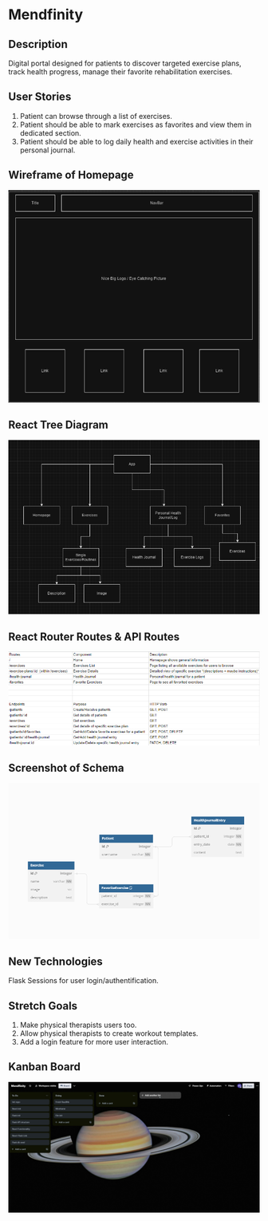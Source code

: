 # Mendfinity

## Description
Digital portal designed for patients to discover targeted exercise plans, track health progress, manage their favorite rehabilitation exercises.

## User Stories
1. Patient can browse through a list of exercises.
2. Patient should be able to mark exercises as favorites and view them in dedicated section.
3. Patient should be able to log daily health and exercise activities in their personal journal.

## Wireframe of Homepage
![WireFrame](./pictures/homepage.png)

## React Tree Diagram 
![Tree](./pictures/treeeeeeee.png)

## React Router Routes & API Routes
![RoutesEndpoints](./pictures/apiroutesendpoints.png)

## Screenshot of Schema
![Schema](./pictures/image.png)

## New Technologies
Flask Sessions for user login/authentification.

## Stretch Goals
1. Make physical therapists users too.
2. Allow physical therapists to create workout templates.
3. Add a login feature for more user interaction.

## Kanban Board
![Trello](./pictures/kanbanphase5.png)